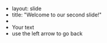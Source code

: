 + layout: slide
+ title: "Welcome to our second slide!"
+
+ Your text
+ use the left arrow to go back
